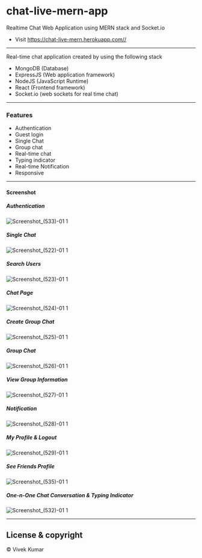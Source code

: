 # chat-live-mern-app
Realtime Chat Web Application using MERN stack and Socket.io

- Visit <https://chat-live-mern.herokuapp.com//>

---


Real-time chat application created by using the following stack

- MongoDB (Database)
- ExpressJS (Web application framework)
- NodeJS (JavaScript Runtime)
- React (Frontend framework)
- Socket.io (web sockets for real time chat)

---

### Features

- Authentication
- Guest login
- Single Chat
- Group chat
- Real-time chat
- Typing indicator
- Real-time Notification
- Responsive

---

#### Screenshot

<h5>Authentication</h5>

![Screenshot_(533)-01 1](https://user-images.githubusercontent.com/91110678/192165420-ab324723-eb36-4297-8f25-82d257a463b6.jpeg)

<h5>Single Chat</h5>

![Screenshot_(522)-01 1](https://user-images.githubusercontent.com/91110678/192166020-e1f518ea-45bc-438a-805b-e39279038fe0.jpeg)

<h5>Search Users</h5>

![Screenshot_(523)-01 1](https://user-images.githubusercontent.com/91110678/192165536-19a77594-cd7f-4932-a921-19590805a09f.jpeg)

<h5>Chat Page</h5>

![Screenshot_(524)-01 1](https://user-images.githubusercontent.com/91110678/192165547-9aeb852a-7229-4fad-a183-a678414f3535.jpeg)

<h5>Create Group Chat</h5>

![Screenshot_(525)-01 1](https://user-images.githubusercontent.com/91110678/192165550-06de5c39-7327-49a8-b972-0d8782ca340c.jpeg)

<h5>Group Chat</h5>

![Screenshot_(526)-01 1](https://user-images.githubusercontent.com/91110678/192165554-a3880c17-b313-4567-a4f2-1c18eb23b142.jpeg)

<h5>View Group Information</h5>

![Screenshot_(527)-01 1](https://user-images.githubusercontent.com/91110678/192165563-1bca0d74-d31d-4ae4-a8c0-8b3ee206e1ae.jpeg)

<h5>Notification</h5>

![Screenshot_(528)-01 1](https://user-images.githubusercontent.com/91110678/192165566-8edb78f4-42cb-4343-ae25-adf616a47046.jpeg)

<h5>My Profile & Logout</h5>

![Screenshot_(529)-01 1](https://user-images.githubusercontent.com/91110678/192165573-c7abdde3-fc49-4da7-8c9f-c119edd27356.jpeg)

<h5>See Friends Profile</h5>

![Screenshot_(535)-01 1](https://user-images.githubusercontent.com/91110678/192165579-53042575-bf86-4f84-b65a-7289c69228c1.jpeg)

<h5>One-n-One Chat Conversation & Typing Indicator</h5>

![Screenshot_(532)-01 1](https://user-images.githubusercontent.com/91110678/192165592-da33e5ed-bbc6-46bd-a42e-75ccb5a53e43.jpeg)

---

## License & copyright

©️ Vivek Kumar

